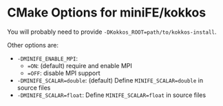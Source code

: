 # CMake Options for miniFE/kokkos

You will probably need to provide `-DKokkos_ROOT=path/to/kokkos-install`.

Other options are:

* `-DMINIFE_ENABLE_MPI`:
  * `=ON`: (default) require and enable MPI
  * `=OFF`: disable MPI support
* `-DMINIFE_SCALAR=double`: (default) Define `MINIFE_SCALAR=double` in source files
* `-DMINIFE_SCALAR=float`: Define `MINIFE_SCALAR=float` in source files
